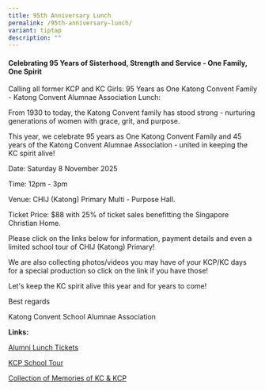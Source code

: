 ```yaml
---
title: 95th Anniversary Lunch
permalink: /95th-anniversary-lunch/
variant: tiptap
description: ""
---
```

<h4><strong>Celebrating 95 Years of Sisterhood, Strength and Service - One Family, One Spirit</strong></h4>
<p>Calling all former KCP and KC Girls: 95 Years as One Katong Convent Family
- Katong Convent Alumnae Association Lunch:</p>
<p>From 1930 to today, the Katong Convent family has stood strong - nurturing
generations of women with grace, grit, and purpose.</p>
<p>This year, we celebrate 95 years as One Katong Convent Family and 45 years
of the Katong Convent Alumnae Association - united in keeping the KC spirit
alive!</p>
<p>Date: Saturday 8 November 2025</p>
<p>Time: 12pm - 3pm</p>
<p>Venue: CHIJ (Katong) Primary Multi - Purpose Hall.</p>
<p>Ticket Price: $88 with 25% of ticket sales benefitting the Singapore Christian
Home.</p>
<p>Please click on the links below for information, payment details and even
a limited school tour of CHIJ (Katong) Primary!</p>
<p>We are also collecting photos/videos you may have of your KCP/KC days
for a special production so click on the link if you have those!</p>
<p>Let's keep the KC spirit alive this year and for years to come!</p>
<p>Best regards</p>
<p>Katong Convent School Alumnae Association</p>
<p><strong>Links:</strong>
</p>
<p><a href="https://tinyurl.com/95KC45KCSAA2025" rel="noopener nofollow" target="_blank">Alumni Lunch Tickets</a>
</p>
<p><a href="https://go.gov.sg/kcpschooltour" rel="noopener nofollow" target="_blank">KCP School Tour</a>
</p>
<p><a href="https://go.gov.sg/kckcpmemories" rel="noopener nofollow" target="_blank">Collection of Memories of KC &amp; KCP</a>
</p>